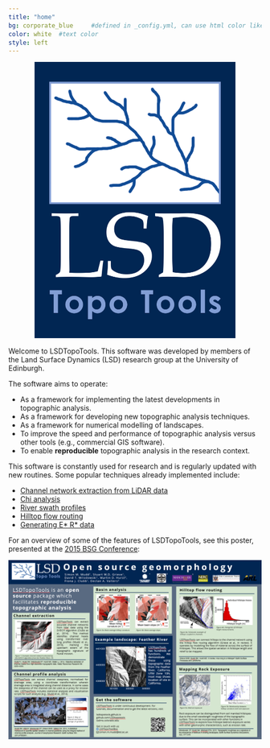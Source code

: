 ```yaml
---
title: "home"
bg: corporate_blue     #defined in _config.yml, can use html color like '#010101'
color: white  #text color
style: left
---
```

<div align="center">

<img src="img/LSD-logo.png" width="400">

</div>

Welcome to LSDTopoTools. This software was developed by members of the Land Surface
Dynamics (LSD) research group at the University of Edinburgh.

The software aims to operate:

* As a framework for implementing the latest developments in topographic analysis.
* As a framework for developing new topographic analysis techniques.
* As a framework for numerical modelling of landscapes.
* To improve the speed and performance of topographic analysis versus other tools (e.g., commercial GIS software).
* To enable **reproducible** topographic analysis in the research context.

This software is constantly used for research and is regularly updated with new routines. Some
popular techniques already implemented include:

* [Channel network extraction from LiDAR data](http://www.geos.ed.ac.uk/~smudd/LSDTT_docs/html/channel_heads.html)
* [Chi analysis](http://www.geos.ed.ac.uk/~smudd/LSDTT_docs/html/chi_profiles.html)
* [River swath profiles](http://www.geos.ed.ac.uk/~smudd/LSDTT_docs/html/swath_profiles.html)
* [Hilltop flow routing](http://www.geos.ed.ac.uk/~smudd/LSDTT_docs/html/basin_metrics.html)
* [Generating E* R* data](http://www.geos.ed.ac.uk/~smudd/LSDTT_docs/html/ER_Star.html)

For an overview of some of the features of LSDTopoTools, see this poster, presented at the [2015 BSG Conference](http://geomorphology.org.uk/annual_general_meetings):

<div align="center">

<a href="{{ site.url }}/posters/BSG_Poster.pdf"><img src="img/Poster_outline.png" width="1000"></a>

</div>
